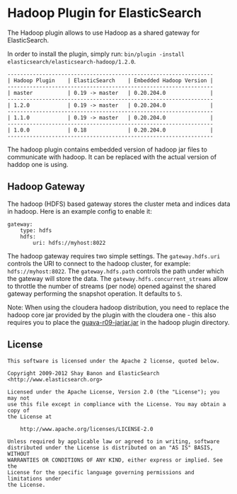 Hadoop Plugin for ElasticSearch
==================================

The Hadoop plugin allows to use Hadoop as a shared gateway for ElasticSearch.

In order to install the plugin, simply run: `bin/plugin -install elasticsearch/elasticsearch-hadoop/1.2.0`.

    -----------------------------------------------------------------
    | Hadoop Plugin    | ElasticSearch    | Embedded Hadoop Version |
    -----------------------------------------------------------------
    | master           | 0.19 -> master   | 0.20.204.0              |
    -----------------------------------------------------------------
    | 1.2.0            | 0.19 -> master   | 0.20.204.0              |
    -----------------------------------------------------------------
    | 1.1.0            | 0.19 -> master   | 0.20.204.0              |
    -----------------------------------------------------------------
    | 1.0.0            | 0.18             | 0.20.204.0              |
    -----------------------------------------------------------------

The hadoop plugin contains embedded version of hadoop jar files to communicate with hadoop. It can be replaced with the actual version of haddop one is using.

Hadoop Gateway
--------------

The hadoop (HDFS) based gateway stores the cluster meta and indices data in hadoop. Here is an example config to enable it:

    gateway:
        type: hdfs
        hdfs:
            uri: hdfs://myhost:8022

The hadoop gateway requires two simple settings. The `gateway.hdfs.uri` controls the URI to connect to the hadoop cluster, for example: `hdfs://myhost:8022`. The `gateway.hdfs.path` controls the path under which the gateway will store the data. The `gateway.hdfs.concurrent_streams` allow to throttle the number of streams (per node) opened against the shared gateway performing the snapshot operation. It defaults to `5`.

Note: When using the cloudera hadoop distribution, you need to replace the hadoop core jar provided by the plugin with the cloudera one - this also requires you to place the [guava-r09-jarjar.jar](https://repository.cloudera.com/content/repositories/third-party/org/apache/hadoop/thirdparty/guava/guava/r09-jarjar/) in the hadoop plugin directory.  

License
-------

    This software is licensed under the Apache 2 license, quoted below.

    Copyright 2009-2012 Shay Banon and ElasticSearch <http://www.elasticsearch.org>

    Licensed under the Apache License, Version 2.0 (the "License"); you may not
    use this file except in compliance with the License. You may obtain a copy of
    the License at

        http://www.apache.org/licenses/LICENSE-2.0

    Unless required by applicable law or agreed to in writing, software
    distributed under the License is distributed on an "AS IS" BASIS, WITHOUT
    WARRANTIES OR CONDITIONS OF ANY KIND, either express or implied. See the
    License for the specific language governing permissions and limitations under
    the License.
